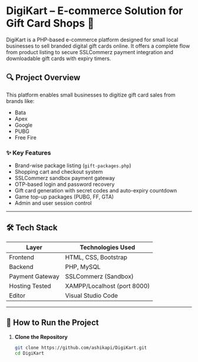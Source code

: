 # DigiKart – E-commerce Solution for Gift Card Shops 🎁

DigiKart is a PHP-based e-commerce platform designed for small local businesses to sell branded digital gift cards online. It offers a complete flow from product listing to secure SSLCommerz payment integration and downloadable gift cards with expiry timers.

## 🔍 Project Overview

This platform enables small businesses to digitize gift card sales from brands like:
- Bata
- Apex
- Google
- PUBG
- Free Fire

### ✨ Key Features
- Brand-wise package listing (`gift-packages.php`)
- Shopping cart and checkout system
- SSLCommerz sandbox payment gateway
- OTP-based login and password recovery
- Gift card generation with secret codes and auto-expiry countdown
- Game top-up packages (PUBG, FF, GTA)
- Admin and user session control

---

## 🛠️ Tech Stack

| Layer            | Technologies Used              |
|------------------|-------------------------------|
| Frontend         | HTML, CSS, Bootstrap           |
| Backend          | PHP, MySQL                     |
| Payment Gateway  | SSLCommerz (Sandbox)           |
| Hosting Tested   | XAMPP/Localhost (port 8000)    |
| Editor           | Visual Studio Code             |

---

## 🚀 How to Run the Project

1. **Clone the Repository**
   ```bash
   git clone https://github.com/ashikapi/DigiKart.git
   cd DigiKart
